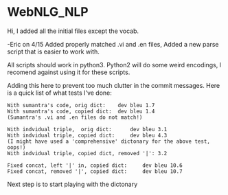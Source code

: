 # WebNLG_NLP
Hi, I added all the initial files except the vocab.

-Eric on 4/15
Added properly matched .vi and .en files, Added a new parse script that is easier to work with.

All scripts should work in python3. Python2 will do some weird encodings, I recomend against using it for these scripts.


Adding this here to prevent too much clutter in the commit messages.
Here is a quick list of what tests I've done:

    With sumantra's code, orig dict:  	dev bleu 1.7
    With sumantra's code, copied dict: 	dev bleu 1.4
    (Sumantra's .vi and .en files do not match!)

    With indvidual triple, 	orig dict:  	dev bleu 3.1
    With indvidual triple, copied dict: 	dev bleu 4.3  
    (I might have used a 'comprehensive' dictonary for the above test, oops!)
    With indvidual triple, copied dict, removed '|': 3.2

    Fixed concat, left '|' in, copied dict:		dev bleu 10.6
    Fixed concat, removed '|', copied dict:		dev bleu 10.7
    
Next step is to start playing with the dictonary